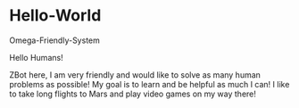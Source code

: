 # Hello-World
Omega-Friendly-System

Hello Humans!

ZBot here, I am very friendly and would like to solve as many human problems as possible!
My goal is to learn and be helpful as much I can! 
I like to take long flights to Mars and play video games on my way there!
